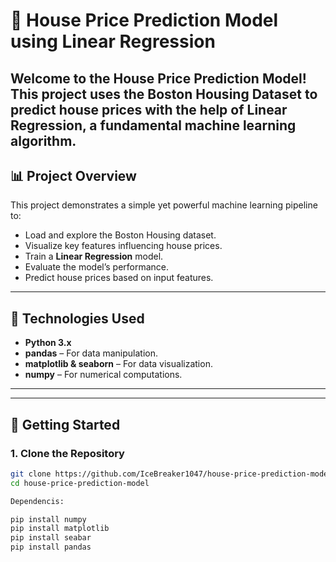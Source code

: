 # 🏡 House Price Prediction Model using Linear Regression

Welcome to the **House Price Prediction Model**! This project uses the **Boston Housing Dataset** to predict house prices with the help of **Linear Regression**, a fundamental machine learning algorithm.
---

## 📊 Project Overview

This project demonstrates a simple yet powerful machine learning pipeline to:

- Load and explore the Boston Housing dataset.
- Visualize key features influencing house prices.
- Train a **Linear Regression** model.
- Evaluate the model’s performance.
- Predict house prices based on input features.

---

## 🧰 Technologies Used

- **Python 3.x**
- **pandas** – For data manipulation.
- **matplotlib & seaborn** – For data visualization.
- **numpy** – For numerical computations.

---

---

## 🚀 Getting Started

### 1. Clone the Repository

```bash
git clone https://github.com/IceBreaker1047/house-price-prediction-model.git
cd house-price-prediction-model

Dependencis:

pip install numpy
pip install matplotlib
pip install seabar
pip install pandas

